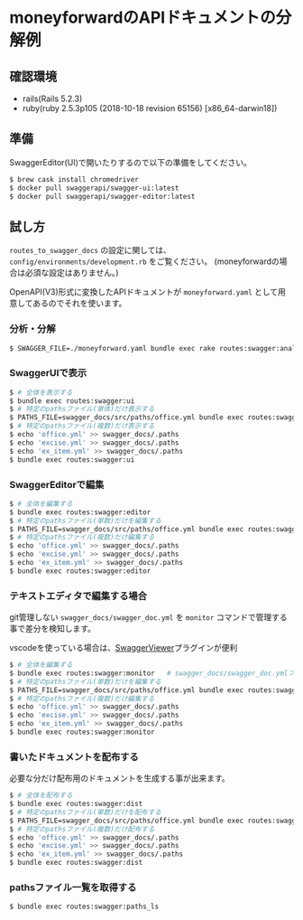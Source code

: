 # moneyforwardのAPIドキュメントの分解例

## 確認環境

- rails(Rails 5.2.3)
- ruby(ruby 2.5.3p105 (2018-10-18 revision 65156) [x86_64-darwin18])

## 準備

SwaggerEditor(UI)で開いたりするので以下の準備をしてください。

```bash
$ brew cask install chromedriver
$ docker pull swaggerapi/swagger-ui:latest
$ docker pull swaggerapi/swagger-editor:latest
```

## 試し方

`routes_to_swagger_docs` の設定に関しては、 `config/environments/development.rb` をご覧ください。
(moneyforwardの場合は必須な設定はありません。)

OpenAPI(V3)形式に変換したAPIドキュメントが `moneyforward.yaml` として用意してあるのでそれを使います。

### 分析・分解

```bash
$ SWAGGER_FILE=./moneyforward.yaml bundle exec rake routes:swagger:analyze
```

### SwaggerUIで表示

```bash
$ # 全体を表示する
$ bundle exec routes:swagger:ui
$ # 特定のpathsファイル(単体)だけ表示する
$ PATHS_FILE=swagger_docs/src/paths/office.yml bundle exec routes:swagger:ui
$ # 特定のpathsファイル(複数)だけ表示する
$ echo 'office.yml' >> swagger_docs/.paths
$ echo 'excise.yml' >> swagger_docs/.paths
$ echo 'ex_item.yml' >> swagger_docs/.paths
$ bundle exec routes:swagger:ui
```

### SwaggerEditorで編集

```bash
$ # 全体を編集する
$ bundle exec routes:swagger:editor
$ # 特定のpathsファイル(単数)だけを編集する
$ PATHS_FILE=swagger_docs/src/paths/office.yml bundle exec routes:swagger:editor
$ # 特定のpathsファイル(複数)だけ編集する
$ echo 'office.yml' >> swagger_docs/.paths
$ echo 'excise.yml' >> swagger_docs/.paths
$ echo 'ex_item.yml' >> swagger_docs/.paths
$ bundle exec routes:swagger:editor
```

### テキストエディタで編集する場合

git管理しない `swagger_docs/swagger_doc.yml` を `monitor` コマンドで管理する事で差分を検知します。

vscodeを使っている場合は、[SwaggerViewer](https://marketplace.visualstudio.com/items?itemName=Arjun.swagger-viewer)プラグインが便利

```bash
$ # 全体を編集する
$ bundle exec routes:swagger:monitor   # swagger_docs/swagger_doc.ymlファイルを編集する。
$ # 特定のpathsファイル(単数)だけを編集する
$ PATHS_FILE=swagger_docs/src/paths/office.yml bundle exec routes:swagger:monitor
$ # 特定のpathsファイル(複数)だけ編集する
$ echo 'office.yml' >> swagger_docs/.paths
$ echo 'excise.yml' >> swagger_docs/.paths
$ echo 'ex_item.yml' >> swagger_docs/.paths
$ bundle exec routes:swagger:monitor
```

### 書いたドキュメントを配布する

必要な分だけ配布用のドキュメントを生成する事が出来ます。

```bash
$ # 全体を配布する
$ bundle exec routes:swagger:dist
$ # 特定のpathsファイル(単数)だけを配布する
$ PATHS_FILE=swagger_docs/src/paths/office.yml bundle exec routes:swagger:dist
$ # 特定のpathsファイル(複数)だけ配布する
$ echo 'office.yml' >> swagger_docs/.paths
$ echo 'excise.yml' >> swagger_docs/.paths
$ echo 'ex_item.yml' >> swagger_docs/.paths
$ bundle exec routes:swagger:dist
```

### pathsファイル一覧を取得する

```bash
$ bundle exec routes:swagger:paths_ls
```
